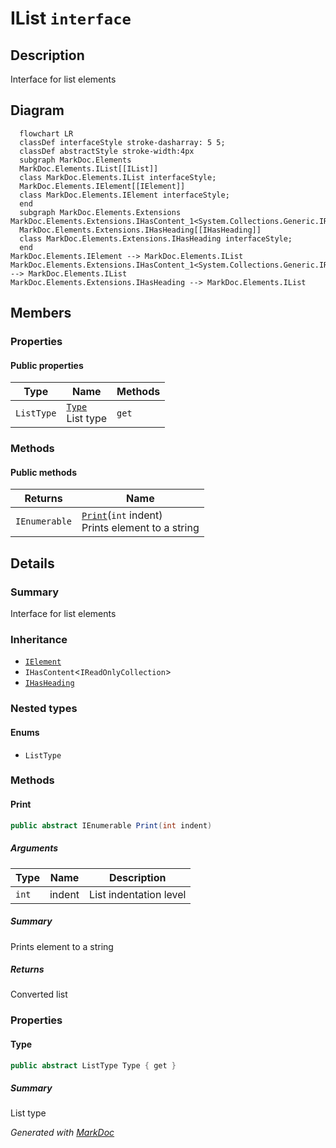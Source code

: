 # IList `interface`

## Description
Interface for list elements

## Diagram
```mermaid
  flowchart LR
  classDef interfaceStyle stroke-dasharray: 5 5;
  classDef abstractStyle stroke-width:4px
  subgraph MarkDoc.Elements
  MarkDoc.Elements.IList[[IList]]
  class MarkDoc.Elements.IList interfaceStyle;
  MarkDoc.Elements.IElement[[IElement]]
  class MarkDoc.Elements.IElement interfaceStyle;
  end
  subgraph MarkDoc.Elements.Extensions
MarkDoc.Elements.Extensions.IHasContent_1<System.Collections.Generic.IReadOnlyCollection_1[[IHasContent]]
  MarkDoc.Elements.Extensions.IHasHeading[[IHasHeading]]
  class MarkDoc.Elements.Extensions.IHasHeading interfaceStyle;
  end
MarkDoc.Elements.IElement --> MarkDoc.Elements.IList
MarkDoc.Elements.Extensions.IHasContent_1<System.Collections.Generic.IReadOnlyCollection_1 --> MarkDoc.Elements.IList
MarkDoc.Elements.Extensions.IHasHeading --> MarkDoc.Elements.IList
```

## Members
### Properties
#### Public  properties
| Type | Name | Methods |
| --- | --- | --- |
| `ListType` | [`Type`](markdocelements-IList.md#type)<br>List type | `get` |

### Methods
#### Public  methods
| Returns | Name |
| --- | --- |
| `IEnumerable` | [`Print`](markdocelements-IList.md#print)(`int` indent)<br>Prints element to a string |

## Details
### Summary
Interface for list elements

### Inheritance
 - [
`IElement`
](./markdocelements-IElement.md)
 - `IHasContent`&lt;`IReadOnlyCollection`&gt;
 - [
`IHasHeading`
](./markdocelementsextensions-IHasHeading.md)

### Nested types
#### Enums
 - `ListType`

### Methods
#### Print
```csharp
public abstract IEnumerable Print(int indent)
```
##### Arguments
| Type | Name | Description |
| --- | --- | --- |
| `int` | indent | List indentation level |

##### Summary
Prints element to a string

##### Returns
Converted list

### Properties
#### Type
```csharp
public abstract ListType Type { get }
```
##### Summary
List type

*Generated with* [*MarkDoc*](https://github.com/hailstorm75/MarkDoc.Core)
